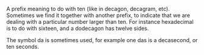 A prefix meaning to do with ten (like in decagon, decagram, etc).
Sometimes we find it together with another prefix, to indicate that we
are dealing with a particular number larger than ten. For instance
hexadecimal is to do with sixteen, and a dodecagon has twelve sides.

The symbol da is sometimes used, for example one das is a decasecond, or
ten seconds.
